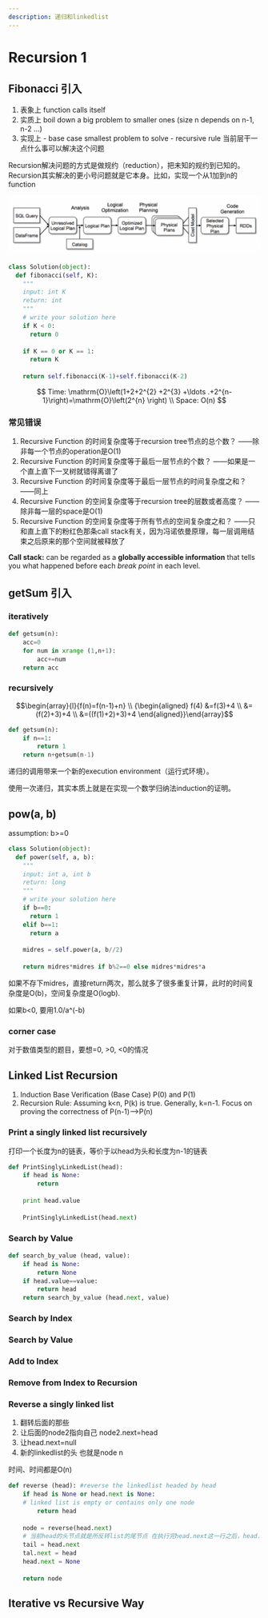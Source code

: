 ```yaml
---
description: 递归和linkedlist
---
```


# Recursion 1

## Fibonacci 引入

1. 表象上 function calls itself
2. 实质上 boil down a big problem to smaller ones \(size n depends on n-1, n-2 ...\)
3. 实现上  - base case smallest problem to solve - recursive rule 当前层干一点什么事可以解决这个问题

Recursion解决问题的方式是做规约（reduction），把未知的规约到已知的。Recursion其实解决的更小号问题就是它本身。比如，实现一个从1加到n的function

![](../.gitbook/assets/image%20%2839%29.png)

```python
class Solution(object):
  def fibonacci(self, K):
    """
    input: int K
    return: int
    """
    # write your solution here
    if K < 0:
      return 0

    if K == 0 or K == 1:
      return K
    
    return self.fibonacci(K-1)+self.fibonacci(K-2)
```

$$
Time: \mathrm{O}\left(1+2+2^{2} +2^{3} +\ldots .+2^{n-1}\right)=\mathrm{O}\left(2^{n} \right) \\
Space: O(n)
$$

### 常见错误

1. Recursive Function 的时间复杂度等于recursion tree节点的总个数？  ——除非每一个节点的operation是O\(1\)
2. Recursive Function 的时间复杂度等于最后一层节点的个数？ ——如果是一个直上直下一叉树就错得离谱了
3. Recursive Function 的时间复杂度等于最后一层节点的时间复杂度之和？ ——同上
4. Recursive Function 的空间复杂度等于recursion tree的层数或者高度？ ——除非每一层的space是O\(1\)
5. Recursive Function 的空间复杂度等于所有节点的空间复杂度之和？ ——只和直上直下的粉红色那条call stack有关，因为冯诺依曼原理，每一层调用结束之后原来的那个空间就被释放了

**Call stack:** can be regarded as a **globally accessible information** that tells you what happened before each _break point_ in each level. 

## getSum 引入

### iteratively

```python
def getsum(n):
    acc=0
    for num in xrange (1,n+1):
        acc+=num
    return acc
```

### recursively

$$\begin{array}{l}{f(n)=f(n-1)+n} \\   {\begin{aligned} f(4) &=f(3)+4 \\ &=(f(2)+3)+4 \\ &=((f(1)+2)+3)+4  \end{aligned}}\end{array}$$ 

```python
def getsum(n):
    if n==1:
        return 1
    return n+getsum(n-1)
```

递归的调用带来一个新的execution environment（运行式环境）。

使用一次递归，其实本质上就是在实现一个数学归纳法induction的证明。

## pow\(a, b\)

assumption: b&gt;=0

```python
class Solution(object):
  def power(self, a, b):
    """
    input: int a, int b
    return: long
    """
    # write your solution here
    if b==0:
      return 1
    elif b==1:
      return a

    midres = self.power(a, b//2)

    return midres*midres if b%2==0 else midres*midres*a
```

如果不存下midres，直接return两次，那么就多了很多重复计算，此时的时间复杂度是O\(b\)，空间复杂度是O\(logb\).

如果b&lt;0, 要用1.0/a^\(-b\)

### corner case

对于数值类型的题目，要想=0, &gt;0, &lt;0的情况

## Linked List Recursion

1. Induction Base Verification \(Base Case\) P\(0\) and P\(1\)
2. Recursion Rule: Assuming k&lt;n, P\(k\) is true. Generally, k=n-1. Focus on proving the correctness of P\(n-1\)--&gt;P\(n\) 

### Print a singly linked list recursively 

打印一个长度为n的链表，等价于以head为头和长度为n-1的链表

```python
def PrintSinglyLinkedList(head):
    if head is None:
        return
        
    print head.value
    
    PrintSinglyLinkedList(head.next)
```

### Search by Value

```python
def search_by_value (head, value):
    if head is None:
        return None
    if head.value==value:
        return head
    return search_by_value (head.next, value)
```

### Search by Index 

### Search by Value

### Add to Index

### Remove from Index to Recursion 

### Reverse a singly linked list

1. 翻转后面的那些
2. 让后面的node2指向自己 node2.next=head
3. 让head.next=null
4. 新的linkedlist的头 也就是node n

时间、时间都是O\(n\)

```python
def reverse (head): #reverse the linkedlist headed by head
    if head is None or head.next is None:
    # linked list is empty or contains only one node
        return head
    
    node = reverse(head.next)
    # 当前head的头节点就是所反转list的尾节点 在执行完head.next这一行之后，head.next的值还是原来的
    tail = head.next
    tal.next = head
    head.next = None 
    
    return node
```

## Iterative vs Recursive Way

